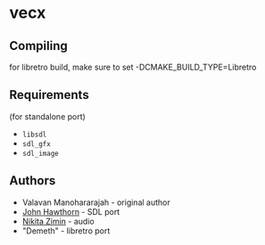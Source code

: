 vecx
====

Compiling
------------
for libretro build, make sure to set -DCMAKE_BUILD_TYPE=Libretro

Requirements
------------
(for standalone port)
* `libsdl`
* `sdl_gfx`
* `sdl_image`

Authors
-------

* Valavan Manohararajah - original author
* [John Hawthorn](https://twitter.com/jhawthorn) - SDL port
* [Nikita Zimin](https://twitter.com/nzeemin) - audio
* "Demeth" - libretro port
